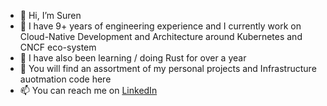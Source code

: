- 👋 Hi, I’m Suren 
- 🔭 I have 9+ years of engineering experience and I currently work on Cloud-Native Development and Architecture around Kubernetes and CNCF eco-system
- 🦀 I have also been learning / doing Rust for over a year 
- 👀 You will find an assortment of my personal projects and Infrastructure auotmation code here
- 📫 You can reach me on [LinkedIn](https://uk.linkedin.com/in/suren-mohandass)





<!--
**suren-m/suren-m** is a ✨ _special_ ✨ repository because its `README.md` (this file) appears on your GitHub profile.

Here are some ideas to get you started:

- 🔭 I’m currently working on ...
- 🌱 I’m currently learning ...
- 👯 I’m looking to collaborate on ...
- 🤔 I’m looking for help with ...
- 💬 Ask me about ...
- 📫 How to reach me: ...
- 😄 Pronouns: ...
- ⚡ Fun fact: ...
-->
